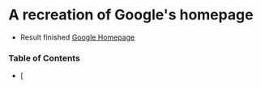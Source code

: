# A recreation of Google's homepage
  * Result finished [Google Homepage](https://codepen.io/VBlitZen/pen/poJxZZJ)

### Table of Contents
* [
